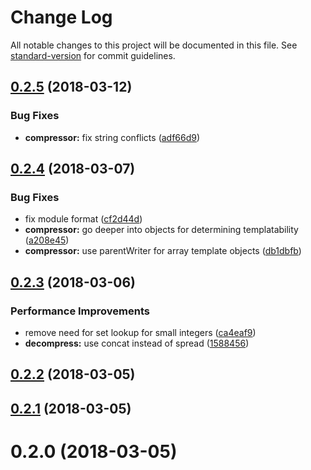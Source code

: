 # Change Log

All notable changes to this project will be documented in this file. See [standard-version](https://github.com/conventional-changelog/standard-version) for commit guidelines.

<a name="0.2.5"></a>
## [0.2.5](https://github.com/jgranstrom/zipson/compare/v0.2.4...v0.2.5) (2018-03-12)


### Bug Fixes

* **compressor:** fix string conflicts ([adf66d9](https://github.com/jgranstrom/zipson/commit/adf66d9))



<a name="0.2.4"></a>
## [0.2.4](https://github.com/jgranstrom/zipson/compare/v0.2.3...v0.2.4) (2018-03-07)


### Bug Fixes

* fix module format ([cf2d44d](https://github.com/jgranstrom/zipson/commit/cf2d44d))
* **compressor:** go deeper into objects for determining templatability ([a208e45](https://github.com/jgranstrom/zipson/commit/a208e45))
* **compressor:** use parentWriter for array template objects ([db1dbfb](https://github.com/jgranstrom/zipson/commit/db1dbfb))



<a name="0.2.3"></a>
## [0.2.3](https://github.com/jgranstrom/zipson/compare/v0.2.2...v0.2.3) (2018-03-06)


### Performance Improvements

* remove need for set lookup for small integers ([ca4eaf9](https://github.com/jgranstrom/zipson/commit/ca4eaf9))
* **decompress:** use concat instead of spread ([1588456](https://github.com/jgranstrom/zipson/commit/1588456))



<a name="0.2.2"></a>
## [0.2.2](https://github.com/jgranstrom/zipson/compare/v0.2.1...v0.2.2) (2018-03-05)



<a name="0.2.1"></a>
## [0.2.1](https://github.com/jgranstrom/zipson/compare/v0.2.0...v0.2.1) (2018-03-05)



<a name="0.2.0"></a>
# 0.2.0 (2018-03-05)
